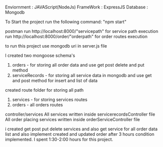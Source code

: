 
Enviornment : JAVAScript(NodeJs)
FrameWork : ExpressJS
Database : Mongodb

To Start the project run the following command:
"npm start"

postman 
run http://localhost:8000/"servicepath" for service path execution
run http://localhost:8000/order/"orderpath" for order routes execution

to run this project use mongodb uri in server.js file



I created two mongoose schema's 
1. orders - for storing all order data and use get post delete and put method
2. serviceRecords - for storing all service data in mongodb and use get and post method for insert and list of data

 created route folder for storing all path 
1. services - for storing services routes
2. orders - all orders routes

controller/services
All services written inside servicerecordsController file
All order placing services written inside orderServiceController file 


i created get post put delete services and also get service for all order data list and also implement created and updated order after 3 hours condition implemented. I spent 1:30-2:00 hours for this project.